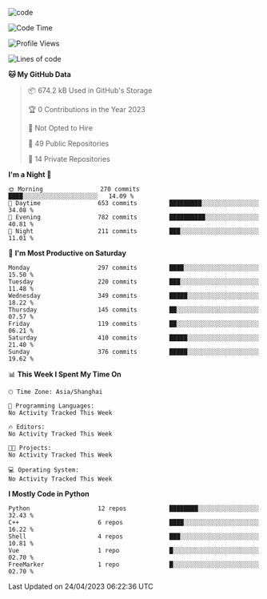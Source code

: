 
<!--
**liuyaanng/liuyaanng** is a ✨ _special_ ✨ repository because its `README.md` (this file) appears on your GitHub profile.

Here are some ideas to get you started:

- 🔭 I’m currently working on ...
- 🌱 I’m currently learning ...
- 👯 I’m looking to collaborate on ...
- 🤔 I’m looking for help with ...
- 💬 Ask me about ...
- 📫 How to reach me: ...
- 😄 Pronouns: ...
- ⚡ Fun fact: ...
-->


![code](https://cdn.jsdelivr.net/gh/liuyaanng/liuyaanng@1.0/code.gif) 

<!--START_SECTION:waka-->
![Code Time](http://img.shields.io/badge/Code%20Time-232%20hrs%2046%20mins-blue)

![Profile Views](http://img.shields.io/badge/Profile%20Views-0-blue)

![Lines of code](https://img.shields.io/badge/From%20Hello%20World%20I%27ve%20Written-14.2%20million%20lines%20of%20code-blue)

**🐱 My GitHub Data** 

> 📦 674.2 kB Used in GitHub's Storage 
 > 
> 🏆 0 Contributions in the Year 2023
 > 
> 🚫 Not Opted to Hire
 > 
> 📜 49 Public Repositories 
 > 
> 🔑 14 Private Repositories 
 > 
**I'm a Night 🦉** 

```text
🌞 Morning                270 commits         ████░░░░░░░░░░░░░░░░░░░░░   14.09 % 
🌆 Daytime                653 commits         █████████░░░░░░░░░░░░░░░░   34.08 % 
🌃 Evening                782 commits         ██████████░░░░░░░░░░░░░░░   40.81 % 
🌙 Night                  211 commits         ███░░░░░░░░░░░░░░░░░░░░░░   11.01 % 
```
📅 **I'm Most Productive on Saturday** 

```text
Monday                   297 commits         ████░░░░░░░░░░░░░░░░░░░░░   15.50 % 
Tuesday                  220 commits         ███░░░░░░░░░░░░░░░░░░░░░░   11.48 % 
Wednesday                349 commits         █████░░░░░░░░░░░░░░░░░░░░   18.22 % 
Thursday                 145 commits         ██░░░░░░░░░░░░░░░░░░░░░░░   07.57 % 
Friday                   119 commits         ██░░░░░░░░░░░░░░░░░░░░░░░   06.21 % 
Saturday                 410 commits         █████░░░░░░░░░░░░░░░░░░░░   21.40 % 
Sunday                   376 commits         █████░░░░░░░░░░░░░░░░░░░░   19.62 % 
```


📊 **This Week I Spent My Time On** 

```text
🕑︎ Time Zone: Asia/Shanghai

💬 Programming Languages: 
No Activity Tracked This Week

🔥 Editors: 
No Activity Tracked This Week

🐱‍💻 Projects: 
No Activity Tracked This Week

💻 Operating System: 
No Activity Tracked This Week
```

**I Mostly Code in Python** 

```text
Python                   12 repos            ████████░░░░░░░░░░░░░░░░░   32.43 % 
C++                      6 repos             ████░░░░░░░░░░░░░░░░░░░░░   16.22 % 
Shell                    4 repos             ███░░░░░░░░░░░░░░░░░░░░░░   10.81 % 
Vue                      1 repo              █░░░░░░░░░░░░░░░░░░░░░░░░   02.70 % 
FreeMarker               1 repo              █░░░░░░░░░░░░░░░░░░░░░░░░   02.70 % 
```




 Last Updated on 24/04/2023 06:22:36 UTC
<!--END_SECTION:waka-->
